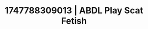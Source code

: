 ---
categories:
- AI lover POV
- Naughty expression
- Neon-lit seduction
- Pov blowjob
- Heat of the moment
image: /assets/images/1747788309013.jpg
layout: post
seo:
  description: Featured content with artistic ABDL Play, Scat Fetish. HD images available.
  keywords: ABDL Play, Scat Fetish
  og_image: /assets/images/1747788309013.jpg
  schema_type: VisualArtwork
tags:
- ABDL Play
- Scat Fetish
- '#1747788309013'
title: 1747788309013 | ABDL Play Scat Fetish
---